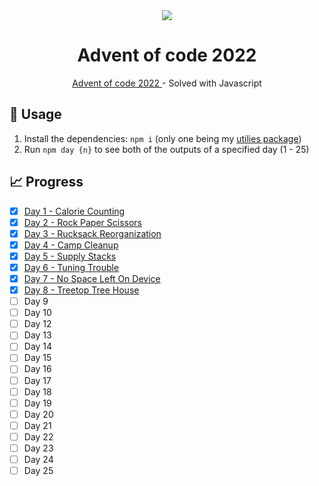 <div align="center">
  <img src="https://user-images.githubusercontent.com/36193643/205037212-6cda9883-ce91-4e85-9121-885047ae5b13.png" />
</div>

<h1 align=center>Advent of code 2022</h1>
<p align=center>
  <a href="https://adventofcode.com/"> Advent of code 2022 </a> - Solved with Javascript
</p>

## 🚀 Usage

1. Install the dependencies: `npm i` (only one being my [utilies package](https://github.com/MatijaNovosel/matija-utils))
2. Run `npm day {n}` to see both of the outputs of a specified day (1 - 25)

## 📈 Progress

- [x] [Day 1 - Calorie Counting](https://github.com/MatijaNovosel/advent-of-code-2022/tree/master/01%20-%20Calorie%20Counting)
- [x] [Day 2 - Rock Paper Scissors](https://github.com/MatijaNovosel/advent-of-code-2022/tree/master/02%20-%20Rock%20Paper%20Scissors)
- [x] [Day 3 - Rucksack Reorganization](https://github.com/MatijaNovosel/advent-of-code-2022/tree/master/03%20-%20Rucksack%20Reorganization)
- [x] [Day 4 - Camp Cleanup](https://github.com/MatijaNovosel/advent-of-code-2022/tree/master/04%20-%20Camp%20Cleanup)
- [x] [Day 5 - Supply Stacks](https://github.com/MatijaNovosel/advent-of-code-2022/tree/master/05%20-%20Supply%20Stacks)
- [x] [Day 6 - Tuning Trouble](https://github.com/MatijaNovosel/advent-of-code-2022/tree/master/06%20-%20Tuning%20Trouble)
- [x] [Day 7 - No Space Left On Device](https://github.com/MatijaNovosel/advent-of-code-2022/tree/master/07%20-%20No%20Space%20Left%20On%20Device)
- [x] [Day 8 - Treetop Tree House](https://github.com/MatijaNovosel/advent-of-code-2022/tree/master/08%20-%20Treetop%20Tree%20House)
- [ ] Day 9
- [ ] Day 10
- [ ] Day 12
- [ ] Day 13
- [ ] Day 14
- [ ] Day 15
- [ ] Day 16
- [ ] Day 17
- [ ] Day 18
- [ ] Day 19
- [ ] Day 20
- [ ] Day 21
- [ ] Day 22
- [ ] Day 23
- [ ] Day 24
- [ ] Day 25
